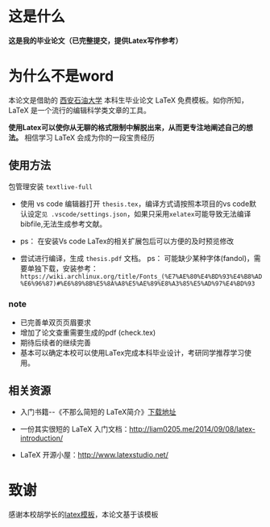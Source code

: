 # 这是什么

**这是我的毕业论文（已完整提交，提供Latex写作参考）**

# 为什么不是word

本论文是借助的 [西安石油大学](http://www.xapi.edu.cn/) 本科生毕业论文 LaTeX 免费模板。如你所知，LaTeX 是一个流行的编辑科学类文章的工具。

**使用Latex可以使你从无聊的格式限制中解脱出来，从而更专注地阐述自己的想法。** 相信学习 LaTeX 会成为你的一段宝贵经历

## 使用方法
包管理安装 `textlive-full`

* 使用 vs code 编辑器打开 `thesis.tex`，编译方式请按照本项目的vs code默认设定`见 .vscode/settings.json`，如果只采用`xelatex`可能导致无法编译bibfile,无法生成参考文献。
* ps： 在安装Vs code LaTex的相关扩展包后可以方便的及时预览修改

* 尝试进行编译，生成 `thesis.pdf` 文档。
ps：
可能缺少某种字体(fandol)，需要单独下载，安装参考：
` https://wiki.archlinux.org/title/Fonts_(%E7%AE%80%E4%BD%93%E4%B8%AD%E6%96%87)#%E6%89%8B%E5%8A%A8%E5%AE%89%E8%A3%85%E5%AD%97%E4%BD%93 `

### note
* 已完善单双页页眉要求
* 增加了论文查重需要生成的pdf (check.tex)
* 期待后续者的继续完善
* 基本可以确定本校可以使用LaTex完成本科毕业设计，考研同学推荐学习使用。
 
## 相关资源

- 入门书籍--《不那么简短的 LaTeX简介》[下载地址](./lshort-zh-cn.pdf)

- 一份其实很短的 LaTeX 入门文档：<http://liam0205.me/2014/09/08/latex-introduction/>

- LaTeX 开源小屋：<http://www.latexstudio.net/>


# 致谢
感谢本校胡学长的[latex模板](https://github.com/h2y/xsyu-latex)，本论文基于该模板